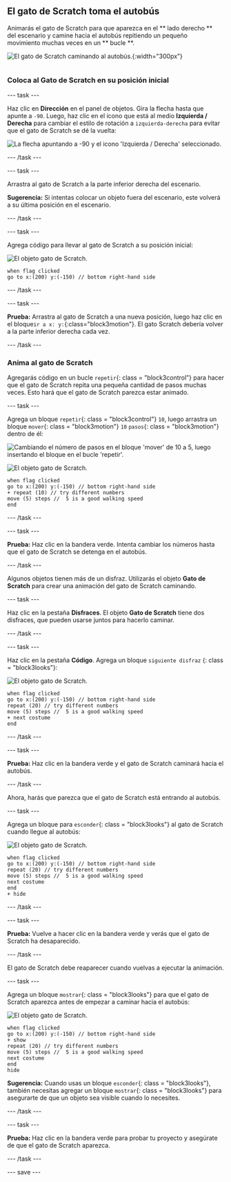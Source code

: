 ## El gato de Scratch toma el autobús

<div style="display: flex; flex-wrap: wrap">
<div style="flex-basis: 200px; flex-grow: 1; margin-right: 15px;">
Animarás el gato de Scratch para que aparezca en el ** lado derecho ** del escenario y camine hacia el autobús repitiendo un pequeño movimiento muchas veces en un ** bucle **. 
</div>
<div>

![El gato de Scratch caminando al autobús.](images/cat-catches-bus.png){:width="300px"}

</div>
</div>

### Coloca al Gato de Scratch en su posición inicial

--- task ---

Haz clic en **Dirección** en el panel de objetos. Gira la flecha hasta que apunte a `-90`. Luego, haz clic en el ícono que está al medio **Izquierda / Derecha** para cambiar el estilo de rotación a `izquierda-derecha` para evitar que el gato de Scratch se dé la vuelta:

![La flecha apuntando a -90 y el icono 'Izquierda / Derecha' seleccionado.](images/sprite-pane-direction.png)

--- /task ---


--- task ---

Arrastra al gato de Scratch a la parte inferior derecha del escenario.

**Sugerencia:** Si intentas colocar un objeto fuera del escenario, este volverá a su última posición en el escenario.

--- /task ---

--- task ---

Agrega código para llevar al gato de Scratch a su posición inicial:

![El objeto gato de Scratch.](images/scratch-cat-sprite.png)

```blocks3
when flag clicked
go to x:(200) y:(-150) // bottom right-hand side
```

--- /task ---

--- task ---

**Prueba:** Arrastra al gato de Scratch a una nueva posición, luego haz clic en el bloque`ir a x: y:`{:class="block3motion"}. El gato Scratch debería volver a la parte inferior derecha cada vez.

--- /task ---

### Anima al gato de Scratch

Agregarás código en un bucle `repetir`{: class = "block3control"} para hacer que el gato de Scratch repita una pequeña cantidad de pasos muchas veces. Esto hará que el gato de Scratch parezca estar animado.

--- task ---

Agrega un bloque `repetir`{: class = "block3control"} `10`, luego arrastra un bloque `mover`{: class = "block3motion"} `10` `pasos`{: class = "block3motion"} dentro de él:

![Cambiando el número de pasos en el bloque 'mover' de 10 a 5, luego insertando el bloque en el bucle 'repetir'.](images/block-into-loop.gif)

![El objeto gato de Scratch.](images/scratch-cat-sprite.png)

```blocks3
when flag clicked
go to x:(200) y:(-150) // bottom right-hand side
+ repeat (10) // try different numbers
move (5) steps //  5 is a good walking speed
end
```

--- /task ---

--- task ---

**Prueba:** Haz clic en la bandera verde. Intenta cambiar los números hasta que el gato de Scratch se detenga en el autobús.

--- /task ---

Algunos objetos tienen más de un disfraz. Utilizarás el objeto **Gato de Scratch** para crear una animación del gato de Scratch caminando.

--- task ---

Haz clic en la pestaña **Disfraces**. El objeto **Gato de Scratch** tiene dos disfraces, que pueden usarse juntos para hacerlo caminar.

--- /task ---

--- task ---

Haz clic en la pestaña **Código**. Agrega un bloque `siguiente disfraz` {: class = "block3looks"}:

![El objeto gato de Scratch.](images/scratch-cat-sprite.png)

```blocks3
when flag clicked
go to x:(200) y:(-150) // bottom right-hand side
repeat (20) // try different numbers
move (5) steps //  5 is a good walking speed
+ next costume 
end
```
--- /task ---

--- task ---

**Prueba:** Haz clic en la bandera verde y el gato de Scratch caminará hacia el autobús.

--- /task ---

Ahora, harás que parezca que el gato de Scratch está entrando al autobús.

--- task ---

Agrega un bloque para `esconder`{: class = "block3looks"} al gato de Scratch cuando llegue al autobús:

![El objeto gato de Scratch.](images/scratch-cat-sprite.png)

```blocks3
when flag clicked
go to x:(200) y:(-150) // bottom right-hand side
repeat (20) // try different numbers
move (5) steps //  5 is a good walking speed
next costume 
end
+ hide
```

--- /task ---

--- task ---

**Prueba:** Vuelve a hacer clic en la bandera verde y verás que el gato de Scratch ha desaparecido.

--- /task ---

El gato de Scratch debe reaparecer cuando vuelvas a ejecutar la animación.

--- task ---

Agrega un bloque `mostrar`{: class = "block3looks"} para que el gato de Scratch aparezca antes de empezar a caminar hacia el autobús:

![El objeto gato de Scratch.](images/scratch-cat-sprite.png)

```blocks3
when flag clicked
go to x:(200) y:(-150) // bottom right-hand side
+ show
repeat (20) // try different numbers
move (5) steps //  5 is a good walking speed
next costume 
end
hide
```

**Sugerencia:** Cuando usas un bloque `esconder`{: class = "block3looks"}, también necesitas agregar un bloque `mostrar`{: class = "block3looks"} para asegurarte de que un objeto sea visible cuando lo necesites.

--- /task ---

--- task ---

**Prueba:** Haz clic en la bandera verde para probar tu proyecto y asegúrate de que el gato de Scratch aparezca.

--- /task ---

--- save ---
